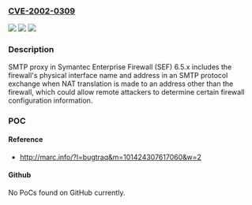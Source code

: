 ### [CVE-2002-0309](https://cve.mitre.org/cgi-bin/cvename.cgi?name=CVE-2002-0309)
![](https://img.shields.io/static/v1?label=Product&message=n%2Fa&color=blue)
![](https://img.shields.io/static/v1?label=Version&message=n%2Fa&color=blue)
![](https://img.shields.io/static/v1?label=Vulnerability&message=n%2Fa&color=brighgreen)

### Description

SMTP proxy in Symantec Enterprise Firewall (SEF) 6.5.x includes the firewall's physical interface name and address in an SMTP protocol exchange when NAT translation is made to an address other than the firewall, which could allow remote attackers to determine certain firewall configuration information.

### POC

#### Reference
- http://marc.info/?l=bugtraq&m=101424307617060&w=2

#### Github
No PoCs found on GitHub currently.

